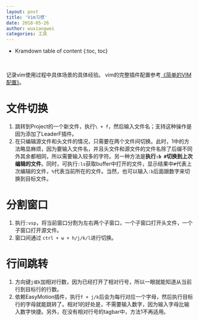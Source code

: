 ```yaml
---
layout: post
title: 'Vim习惯'
date: 2018-05-26
author: wuxiangwei
categories: 工具
---
```


* Kramdown table of content
{:toc, toc}
<br>

记录vim使用过程中具体场景的具体经验。
vim的完整插件配置参考[《简单的VIM配置》](https://wuxiangwei.github.io/%E5%B7%A5%E5%85%B7/2015/03/05/Vim.html)。

# 文件切换 #

1. 跳转到Project的一个新文件，执行`\ + f`，然后输入文件名；支持这种操作是因为添加了LeaderF插件。
2. 在只编辑源文件和头文件的情况，只需要在两个文件间切换。此时，1中的方法略显麻烦，因为要输入文件名，并且头文件和源文件的文件名除了后缀不同外其余都相同，所以需要输入较多的字符。另一种方法是**执行`:b #`切换到上次编辑的文件**。同时，可执行`:ls`获取buffer中打开的文件，显示结果中`#`代表上次编辑的文件，`%`代表当前所在的文件。当然，也可以输入`:b`后面跟数字来切换到目标文件。


# 分割窗口 #

1. 执行`:vsp`，将当前窗口分割为左右两个子窗口，一个子窗口打开头文件，一个子窗口打开源文件。
2. 窗口间通过 `ctrl + w + h/j/k/l`进行切换。

# 行间跳转 #

1. 方向键`j或k`加相对行数，因为已经打开了相对行号，所以一眼就能知道从当前行到目标行的行数。
2. 依赖EasyMotion插件，执行`f + j/k`后会为每行对应一个字母，然后执行目标行的字母就能跳转了。相对1的好处是，不需要输入数字，因为输入字母比输入数字快捷。另外，在没有相对行号的tagbar中，方法1不再适用。
